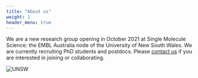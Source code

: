 ```yaml
---
title: "About us"
weight: 1
header_menu: true
---
```


We are a new research group opening in October 2021 at Single Molecule Science: the EMBL Australia node of the University of New South Wales. We are currently recruiting PhD students and postdocs. Please [contact us](mailto:scott.berry@unsw.edu.au) if you are interested in joining or collaborating.

![UNSW](images/UNSW_EMBL_logo_grey.png)
